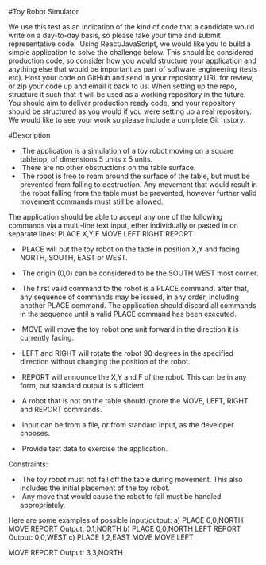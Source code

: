 #Toy Robot Simulator

We use this test as an indication of the kind of code that a candidate would write on
a day-to-day basis, so please take your time and submit representative code. 
Using React/JavaScript, we would like you to build a simple application to solve the
challenge below. This should be considered production code, so consider how you
would structure your application and anything else that would be important as part of
software engineering (tests etc).
Host your code on GitHub and send in your repository URL for review, or zip your
code up and email it back to us. When setting up the repo, structure it such that it will
be used as a working repository in the future. You should aim to deliver production
ready code, and your repository should be structured as you would if you were
setting up a real repository. We would like to see your work so please include a
complete Git history.

#Description

-  The application is a simulation of a toy robot moving on a square tabletop, of
dimensions 5 units x 5 units.
-  There are no other obstructions on the table surface.
-  The robot is free to roam around the surface of the table, but must be prevented
from falling to destruction. Any movement that would result in the robot falling from
the table must be prevented, however further valid movement commands must still
be allowed. 

The application should be able to accept any one of the following commands via a
multi-line text input, ether individually or pasted in on separate lines:
PLACE X,Y,F
MOVE
LEFT
RIGHT
REPORT

-  PLACE will put the toy robot on the table in position X,Y and facing NORTH,
SOUTH, EAST or WEST.
-  The origin (0,0) can be considered to be the SOUTH WEST most corner.

-  The first valid command to the robot is a PLACE command, after that, any
sequence of commands may be issued, in any order, including another PLACE
command. The application should discard all commands in the sequence until a
valid PLACE command has been executed.
-  MOVE will move the toy robot one unit forward in the direction it is currently facing.
-  LEFT and RIGHT will rotate the robot 90 degrees in the specified direction without
changing the position of the robot.
-  REPORT will announce the X,Y and F of the robot. This can be in any form, but
standard output is sufficient.
-  A robot that is not on the table should ignore the MOVE, LEFT, RIGHT and
REPORT commands.
-  Input can be from a file, or from standard input, as the developer chooses.
-  Provide test data to exercise the application. 

Constraints:
-  The toy robot must not fall off the table during movement. This also includes the
initial placement of the toy robot.
-  Any move that would cause the robot to fall must be handled appropriately. 

Here are some examples of possible input/output:
a)
PLACE 0,0,NORTH
MOVE 
REPORT
Output: 0,1,NORTH 
b)
PLACE 0,0,NORTH
LEFT
REPORT 
Output: 0,0,WEST 
c)
PLACE 1,2,EAST
MOVE
MOVE
LEFT

MOVE
REPORT 
Output: 3,3,NORTH
